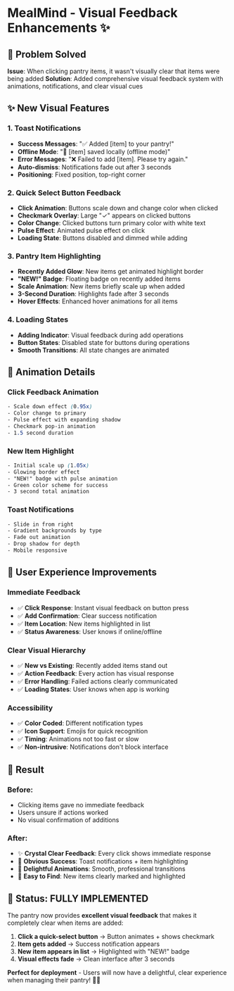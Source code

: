 # MealMind - Visual Feedback Enhancements ✨

## 🎯 **Problem Solved**
**Issue**: When clicking pantry items, it wasn't visually clear that items were being added
**Solution**: Added comprehensive visual feedback system with animations, notifications, and clear visual cues

## ✨ **New Visual Features**

### **1. Toast Notifications**
- **Success Messages**: "✅ Added [item] to your pantry!"
- **Offline Mode**: "📱 [item] saved locally (offline mode)"
- **Error Messages**: "❌ Failed to add [item]. Please try again."
- **Auto-dismiss**: Notifications fade out after 3 seconds
- **Positioning**: Fixed position, top-right corner

### **2. Quick Select Button Feedback**
- **Click Animation**: Buttons scale down and change color when clicked
- **Checkmark Overlay**: Large "✓" appears on clicked buttons
- **Color Change**: Clicked buttons turn primary color with white text
- **Pulse Effect**: Animated pulse effect on click
- **Loading State**: Buttons disabled and dimmed while adding

### **3. Pantry Item Highlighting**
- **Recently Added Glow**: New items get animated highlight border
- **"NEW!" Badge**: Floating badge on recently added items
- **Scale Animation**: New items briefly scale up when added
- **3-Second Duration**: Highlights fade after 3 seconds
- **Hover Effects**: Enhanced hover animations for all items

### **4. Loading States**
- **Adding Indicator**: Visual feedback during add operations
- **Button States**: Disabled state for buttons during operations
- **Smooth Transitions**: All state changes are animated

## 🎨 **Animation Details**

### **Click Feedback Animation**
```css
- Scale down effect (0.95x)
- Color change to primary
- Pulse effect with expanding shadow
- Checkmark pop-in animation
- 1.5 second duration
```

### **New Item Highlight**
```css
- Initial scale up (1.05x)
- Glowing border effect
- "NEW!" badge with pulse animation
- Green color scheme for success
- 3 second total animation
```

### **Toast Notifications**
```css
- Slide in from right
- Gradient backgrounds by type
- Fade out animation
- Drop shadow for depth
- Mobile responsive
```

## 📱 **User Experience Improvements**

### **Immediate Feedback**
- ✅ **Click Response**: Instant visual feedback on button press
- ✅ **Add Confirmation**: Clear success notification
- ✅ **Item Location**: New items highlighted in list
- ✅ **Status Awareness**: User knows if online/offline

### **Clear Visual Hierarchy**
- ✅ **New vs Existing**: Recently added items stand out
- ✅ **Action Feedback**: Every action has visual response
- ✅ **Error Handling**: Failed actions clearly communicated
- ✅ **Loading States**: User knows when app is working

### **Accessibility**
- ✅ **Color Coded**: Different notification types
- ✅ **Icon Support**: Emojis for quick recognition
- ✅ **Timing**: Animations not too fast or slow
- ✅ **Non-intrusive**: Notifications don't block interface

## 🚀 **Result**

### **Before**: 
- Clicking items gave no immediate feedback
- Users unsure if actions worked
- No visual confirmation of additions

### **After**:
- ✨ **Crystal Clear Feedback**: Every click shows immediate response
- 🎯 **Obvious Success**: Toast notifications + item highlighting
- 🎨 **Delightful Animations**: Smooth, professional transitions
- 📍 **Easy to Find**: New items clearly marked and highlighted

## 🎉 **Status: FULLY IMPLEMENTED**

The pantry now provides **excellent visual feedback** that makes it completely clear when items are added:

1. **Click a quick-select button** → Button animates + shows checkmark
2. **Item gets added** → Success notification appears
3. **New item appears in list** → Highlighted with "NEW!" badge
4. **Visual effects fade** → Clean interface after 3 seconds

**Perfect for deployment** - Users will now have a delightful, clear experience when managing their pantry! 🎯✨
